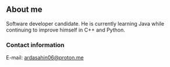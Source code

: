 ## About me

Software developer candidate.
He is currently learning Java while continuing to improve himself in C++ and Python.

### Contact information
E-mail: ardasahin06@proton.me
